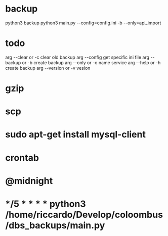 # backup
python3 backup
python3 main.py --config=config.ini -b --only=api_import

# todo      
arg --clear or -c clear old backup
arg --config get specific ini file
arg --backup or -b create backup
arg --only or -o name service
arg --help or -h create backup
arg --version or -v vesion

# gzip
# scp
# sudo apt-get install mysql-client
# crontab
# @midnight
# */5 * * * * python3 /home/riccardo/Develop/coloombus/dbs_backups/main.py

